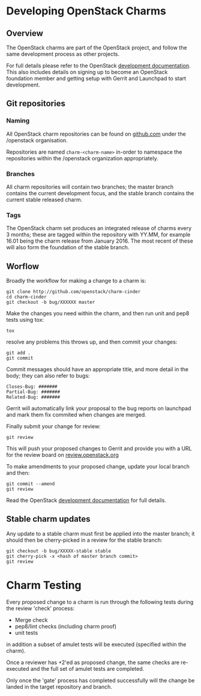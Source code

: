 # Developing OpenStack Charms

## Overview

The OpenStack charms are part of the OpenStack project, and follow the same development process as other projects.

For full details please refer to the OpenStack [development documentation][].  This also includes details on signing up to become an OpenStack foundation member and getting setup with Gerrit and Launchpad to start development.

[development documentation]: http://docs.openstack.org/infra/manual/developers.html

## Git repositories

### Naming

All OpenStack charm repositories can be found on [github.com][] under the /openstack organisation.

Repositories are named `charm-<charm-name>` in-order to namespace the repositories within the /openstack organization appropriately.

[github.com]: https://github.com/openstack?query=charm

### Branches

All charm repositories will contain two branches; the master branch contains the current development focus, and the stable branch contains the current stable released charm.

### Tags

The OpenStack charm set produces an integrated release of charms every 3 months; these are tagged within the repository with YY.MM, for example 16.01 being the charm release from January 2016.  The most recent of these will also form the foundation of the stable branch.

## Worflow

Broadly the workflow for making a change to a charm is:

```
git clone http://github.com/openstack/charm-cinder
cd charm-cinder
git checkout -b bug/XXXXXX master
```

Make the changes you need within the charm, and then run unit and pep8 tests using tox:

```
tox
```

resolve any problems this throws up, and then commit your changes:

```
git add .
git commit
```

Commit messages should have an appropriate title, and more detail in the body; they can also refer to bugs:

```
Closes-Bug: #######
Partial-Bug: #######
Related-Bug: #######
```

Gerrit will automatically link your proposal to the bug reports on launchpad and mark them fix commited when changes are merged.

Finally submit your change for review:

```
git review
```

This will push your proposed changes to Gerrit and provide you with a URL for the review board on [review.openstack.org][]

To make amendments to your proposed change, update your local branch and then:

```
git commit --amend
git review
```

[review.openstack.org]: http://review.openstack.org


Read the OpenStack [development documentation][] for full details.

## Stable charm updates

Any update to a stable charm must first be applied into the master branch; it should then be cherry-picked in a review for the stable branch:

```
git checkout -b bug/XXXXX-stable stable
git cherry-pick -x <hash of master branch commit>
git review
```

# Charm Testing

Every proposed change to a charm is run through the following tests during the review 'check' process:

* Merge check
* pep8/lint checks (including charm proof)
* unit tests

in addition a subset of amulet tests will be executed (specified within the charm).

Once a reviewer has +2'ed as proposed change, the same checks are re-executed and the full set of amulet tests are completed.

Only once the 'gate' process has completed successfully will the change be landed in the target repository and branch.
